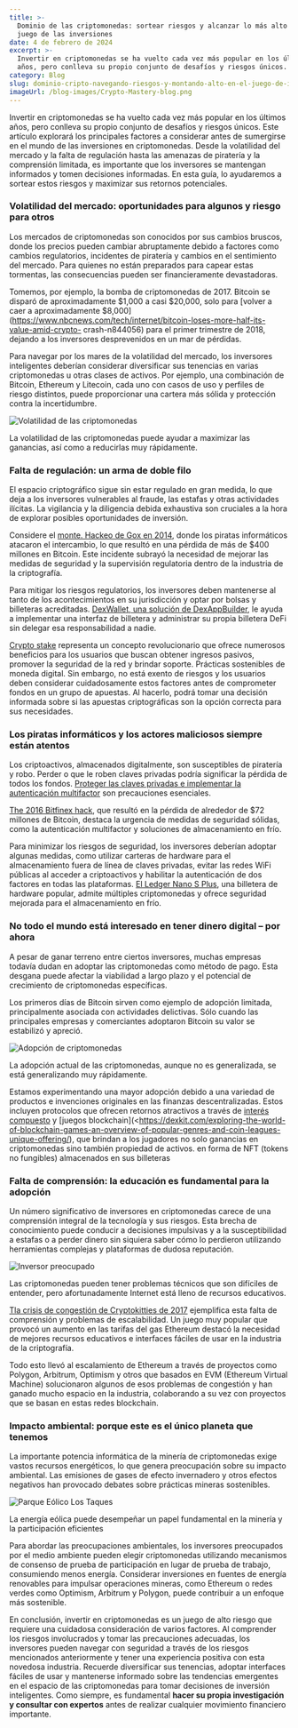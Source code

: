 ```yaml
---
title: >-
  Dominio de las criptomonedas: sortear riesgos y alcanzar lo más alto en el
  juego de las inversiones
date: 4 de febrero de 2024
excerpt: >-
  Invertir en criptomonedas se ha vuelto cada vez más popular en los últimos
  años, pero conlleva su propio conjunto de desafíos y riesgos únicos.
category: Blog
slug: dominio-cripto-navegando-riesgos-y-montando-alto-en-el-juego-de-inversion
imageUrl: /blog-images/Crypto-Mastery-blog.png
---
```

Invertir en criptomonedas se ha vuelto cada vez más popular en los últimos años, pero conlleva su propio conjunto de desafíos y riesgos únicos. Este artículo explorará los principales factores a considerar antes de sumergirse en el mundo de las inversiones en criptomonedas. Desde la volatilidad del mercado y la falta de regulación hasta las amenazas de piratería y la comprensión limitada, es importante que los inversores se mantengan informados y tomen decisiones informadas. En esta guía, lo ayudaremos a sortear estos riesgos y maximizar sus retornos potenciales.

### Volatilidad del mercado: oportunidades para algunos y riesgo para otros

Los mercados de criptomonedas son conocidos por sus cambios bruscos, donde los precios pueden cambiar abruptamente debido a factores como cambios regulatorios, incidentes de piratería y cambios en el sentimiento del mercado. Para quienes no están preparados para capear estas tormentas, las consecuencias pueden ser financieramente devastadoras.

Tomemos, por ejemplo, la bomba de criptomonedas de 2017. Bitcoin se disparó de aproximadamente $1,000 a casi $20,000, solo para [volver a caer a aproximadamente $8,000](<https://www.nbcnews.com/tech/internet/bitcoin-loses-more-half-its-value-amid-crypto-> crash-n844056) para el primer trimestre de 2018, dejando a los inversores desprevenidos en un mar de pérdidas.

Para navegar por los mares de la volatilidad del mercado, los inversores inteligentes deberían considerar diversificar sus tenencias en varias criptomonedas u otras clases de activos. Por ejemplo, una combinación de Bitcoin, Ethereum y Litecoin, cada uno con casos de uso y perfiles de riesgo distintos, puede proporcionar una cartera más sólida y protección contra la incertidumbre.

![Volatilidad de las criptomonedas](/blog-images/a0d3c57a-7872-460e-9ab5-eb7617b718ea.jpg)

La volatilidad de las criptomonedas puede ayudar a maximizar las ganancias, así como a reducirlas muy rápidamente.

### Falta de regulación: un arma de doble filo

El espacio criptográfico sigue sin estar regulado en gran medida, lo que deja a los inversores vulnerables al fraude, las estafas y otras actividades ilícitas. La vigilancia y la diligencia debida exhaustiva son cruciales a la hora de explorar posibles oportunidades de inversión.

Considere el [monte. Hackeo de Gox en 2014](https://www.wired.com/2014/03/bitcoin-exchange/), donde los piratas informáticos atacaron el intercambio, lo que resultó en una pérdida de más de $400 millones en Bitcoin. Este incidente subrayó la necesidad de mejorar las medidas de seguridad y la supervisión regulatoria dentro de la industria de la criptografía.

Para mitigar los riesgos regulatorios, los inversores deben mantenerse al tanto de los acontecimientos en su jurisdicción y optar por bolsas y billeteras acreditadas. [DexWallet, una solución de DexAppBuilder](https://dexkit.com/dexwallet/), le ayuda a implementar una interfaz de billetera y administrar su propia billetera DeFi sin delegar esa responsabilidad a nadie.

[Crypto stake](https://dexkit.com/crypto-stake-demystified-exploring-benefits-and-risks/) representa un concepto revolucionario que ofrece numerosos beneficios para los usuarios que buscan obtener ingresos pasivos, promover la seguridad de la red y brindar soporte. Prácticas sostenibles de moneda digital. Sin embargo, no está exento de riesgos y los usuarios deben considerar cuidadosamente estos factores antes de comprometer fondos en un grupo de apuestas. Al hacerlo, podrá tomar una decisión informada sobre si las apuestas criptográficas son la opción correcta para sus necesidades.

### Los piratas informáticos y los actores maliciosos siempre están atentos

Los criptoactivos, almacenados digitalmente, son susceptibles de piratería y robo. Perder o que le roben claves privadas podría significar la pérdida de todos los fondos. [Proteger las claves privadas e implementar la autenticación multifactor](https://dexkit.com/simple-steps-to-keep-your-crypto-safe-a-quick-guide-for-beginners/) son precauciones esenciales.

[Th](https://en.wikipedia.org/wiki/2016_Bitfinex_hack)[e 2016 Bitfinex hack](https://en.wikipedia.org/wiki/2016_Bitfinex_hack), que resultó en la pérdida de alrededor de $72 millones de Bitcoin, destaca la urgencia de medidas de seguridad sólidas, como la autenticación multifactor y soluciones de almacenamiento en frío.

Para minimizar los riesgos de seguridad, los inversores deberían adoptar algunas medidas, como utilizar carteras de hardware para el almacenamiento fuera de línea de claves privadas, evitar las redes WiFi públicas al acceder a criptoactivos y habilitar la autenticación de dos factores en todas las plataformas. [El Ledger Nano S Plus](https://shop.ledger.com/products/ledger-nano-s-plus), una billetera de hardware popular, admite múltiples criptomonedas y ofrece seguridad mejorada para el almacenamiento en frío.

### No todo el mundo está interesado en tener dinero digital – por ahora

A pesar de ganar terreno entre ciertos inversores, muchas empresas todavía dudan en adoptar las criptomonedas como método de pago. Esta desgana puede afectar la viabilidad a largo plazo y el potencial de crecimiento de criptomonedas específicas.

Los primeros días de Bitcoin sirven como ejemplo de adopción limitada, principalmente asociada con actividades delictivas. Sólo cuando las principales empresas y comerciantes adoptaron Bitcoin su valor se estabilizó y apreció.

![Adopción de criptomonedas](/blog-images/90db4278-a54c-4957-80ca-ec70a69adbed.jpg)

La adopción actual de las criptomonedas, aunque no es generalizada, se está generalizando muy rápidamente.

Estamos experimentando una mayor adopción debido a una variedad de productos e invenciones originales en las finanzas descentralizadas. Estos incluyen protocolos que ofrecen retornos atractivos a través de [interés compuesto](https://www.bitpanda.com/academy/en/lessons/how-does-compound-interest-work/) y [juegos blockchain](<<https://dexkit.com/exploring-the-world-of-blockchain-games-an-overview-of-popular-genres-and-coin-leagues-unique-offering/>), que brindan a los jugadores no solo ganancias en criptomonedas sino también propiedad de activos. en forma de NFT (tokens no fungibles) almacenados en sus billeteras

### Falta de comprensión: la educación es fundamental para la adopción

Un número significativo de inversores en criptomonedas carece de una comprensión integral de la tecnología y sus riesgos. Esta brecha de conocimiento puede conducir a decisiones impulsivas y a la susceptibilidad a estafas o a perder dinero sin siquiera saber cómo lo perdieron utilizando herramientas complejas y plataformas de dudosa reputación.

![Inversor preocupado](/blog-images/c64abbf2-3583-400e-bba7-fa69ae5ccbd8.jpg)

Las criptomonedas pueden tener problemas técnicos que son difíciles de entender, pero afortunadamente Internet está lleno de recursos educativos.

[T](https://consensys.io/blog/the-inside-story-of-the-cryptokitties-congestion-crisis)[la crisis de congestión de Cryptokitties de 2017](https://consensys.io/blog/the-inside-story-of-the-cryptokitties-congestion-crisis) ejemplifica esta falta de comprensión y problemas de escalabilidad. Un juego muy popular que provocó un aumento en las tarifas del gas Ethereum destacó la necesidad de mejores recursos educativos e interfaces fáciles de usar en la industria de la criptografía.

Todo esto llevó al escalamiento de Ethereum a través de proyectos como Polygon, Arbitrum, Optimism y otros que basados ​​en EVM (Ethereum Virtual Machine) solucionaron algunos de esos problemas de congestión y han ganado mucho espacio en la industria, colaborando a su vez con proyectos que se basan en estas redes blockchain.

### Impacto ambiental: porque este es el único planeta que tenemos

La importante potencia informática de la minería de criptomonedas exige vastos recursos energéticos, lo que genera preocupación sobre su impacto ambiental. Las emisiones de gases de efecto invernadero y otros efectos negativos han provocado debates sobre prácticas mineras sostenibles.

![Parque Eólico Los Taques](/blog-images/para-eolica.jpg)

La energía eólica puede desempeñar un papel fundamental en la minería y la participación eficientes

Para abordar las preocupaciones ambientales, los inversores preocupados por el medio ambiente pueden elegir criptomonedas utilizando mecanismos de consenso de prueba de participación en lugar de prueba de trabajo, consumiendo menos energía. Considerar inversiones en fuentes de energía renovables para impulsar operaciones mineras, como Ethereum o redes verdes como Optimism, Arbitrum y Polygon, puede contribuir a un enfoque más sostenible.

En conclusión, invertir en criptomonedas es un juego de alto riesgo que requiere una cuidadosa consideración de varios factores. Al comprender los riesgos involucrados y tomar las precauciones adecuadas, los inversores pueden navegar con seguridad a través de los riesgos mencionados anteriormente y tener una experiencia positiva con esta novedosa industria. Recuerde diversificar sus tenencias, adoptar interfaces fáciles de usar y mantenerse informado sobre las tendencias emergentes en el espacio de las criptomonedas para tomar decisiones de inversión inteligentes. Como siempre, es fundamental **hacer su propia investigación y consultar con expertos** antes de realizar cualquier movimiento financiero importante.
